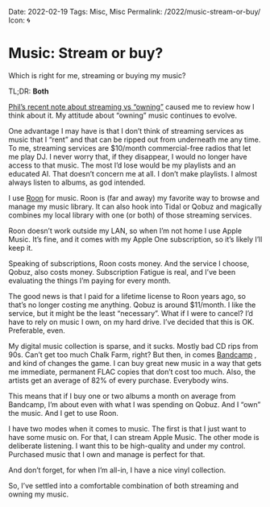 Date: 2022-02-19
Tags: Misc, Misc
Permalink: /2022/music-stream-or-buy/
Icon: 🌀

# Music: Stream or buy?

Which is right for me, streaming or buying my music?

TL;DR: **Both**

[Phil’s recent note about streaming vs “owning”](https://youneedastereo.com/#2022-02-19%20Journal) caused me to review how I think about it. My attitude about “owning” music continues to evolve.

One advantage I may have is that I don’t think of streaming services as music that I “rent” and that can be ripped out from underneath me any time. To me, streaming services are $10/month commercial-free radios that let me play DJ. I never worry that, if they disappear, I would no longer have access to that music. The most I’d lose would be my playlists and an educated AI. That doesn’t concern me at all. I don’t make playlists. I almost always listen to albums, as god intended.

I use [Roon](https://roonlabs.com/) for music. Roon is (far and away) my favorite way to browse and manage my music library. It can also hook into Tidal or Qobuz and magically combines my local library with one (or both) of those streaming services.

Roon doesn’t work outside my LAN, so when I’m not home I use Apple Music. It’s fine, and it comes with my Apple One subscription, so it’s likely I’ll keep it.

Speaking of subscriptions, Roon costs money. And the service I choose, Qobuz, also costs money. Subscription Fatigue is real, and I’ve been evaluating the things I’m paying for every month.

The good news is that I paid for a lifetime license to Roon years ago, so that’s no longer costing me anything. Qobuz is around $11/month. I like the service, but it might be the least “necessary”. What if I were to cancel? I’d have to rely on music I own, on my hard drive. I’ve decided that this is OK. Preferable, even.

My digital music collection is sparse, and it sucks. Mostly bad CD rips from 90s. Can’t get too much Chalk Farm, right? But then, in comes [Bandcamp](https://bandcamp.com/) , and kind of changes the game. I can buy great new music in a way that gets me immediate, permanent FLAC copies that don’t cost too much. Also, the artists get an average of 82% of every purchase. Everybody wins.

This means that if I buy one or two albums a month on average from Bandcamp, I’m about even with what I was spending on Qobuz. And I “own” the music. And I get to use Roon.

I have two modes when it comes to music. The first is that I just want to have some music on. For that, I can stream Apple Music. The other mode is deliberate listening. I want this to be high-quality and under my control. Purchased music that I own and manage is perfect for that.

And don’t forget, for when I’m all-in, I have a nice vinyl collection.

So, I’ve settled into a comfortable combination of both streaming and owning my music.